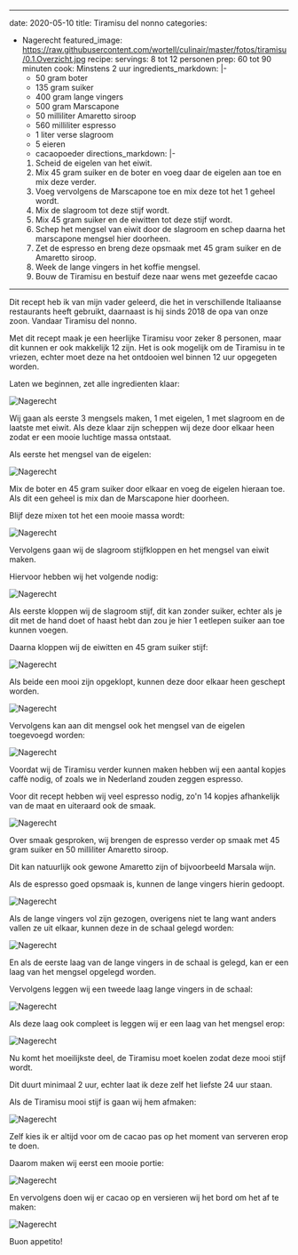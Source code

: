 ---
date: 2020-05-10
title: Tiramisu del nonno
categories:
  - Nagerecht
featured_image: https://raw.githubusercontent.com/wortell/culinair/master/fotos/tiramisu/0.1.Overzicht.jpg
recipe:
  servings: 8 tot 12 personen
  prep: 60 tot 90 minuten
  cook: Minstens 2 uur 
  ingredients_markdown: |-
    * 50 gram boter
    * 135 gram suiker
    * 400 gram lange vingers
    * 500 gram Marscapone
    * 50 milliliter Amaretto siroop 
    * 560 milliliter espresso
    * 1 liter verse slagroom
    * 5 eieren
    * cacaopoeder
  directions_markdown: |-
    1. Scheid de eigelen van het eiwit.
    2. Mix 45 gram suiker en de boter en voeg daar de eigelen aan toe en mix deze verder.
    3. Voeg vervolgens de Marscapone toe en mix deze tot het 1 geheel wordt.
    4. Mix de slagroom tot deze stijf wordt.
    5. Mix 45 gram suiker en de eiwitten tot deze stijf wordt.
    6. Schep het mengsel van eiwit door de slagroom en schep daarna het marscapone mengsel hier doorheen.
    7. Zet de espresso en breng deze opsmaak met 45 gram suiker en de Amaretto siroop.
    8. Week de lange vingers in het koffie mengsel.
    9. Bouw de Tiramisu en bestuif deze naar wens met gezeefde cacao
----
Dit recept heb ik van mijn vader geleerd, die het in verschillende Italiaanse restaurants heeft gebruikt, daarnaast is hij sinds 2018 de opa van onze zoon. Vandaar Tiramisu del nonno.

Met dit recept maak je een heerlijke Tiramisu voor zeker 8 personen, maar dit kunnen er ook makkelijk 12 zijn. Het is ook mogelijk om de Tiramisu in te vriezen, echter moet deze na het ontdooien wel binnen 12 uur opgegeten worden.

Laten we beginnen, zet alle ingredienten klaar:

![Nagerecht](https://raw.githubusercontent.com/wortell/culinair/master/fotos/tiramisu/1.1.ingredienten.jpg)

Wij gaan als eerste 3 mengsels maken, 1 met eigelen, 1 met slagroom en de laatste met eiwit. Als deze klaar zijn scheppen wij deze door elkaar heen zodat er een mooie luchtige massa ontstaat.

Als eerste het mengsel van de eigelen:

![Nagerecht](https://raw.githubusercontent.com/wortell/culinair/master/fotos/tiramisu/2.1.ingredienten.jpg)

Mix de boter en 45 gram suiker door elkaar en voeg de eigelen hieraan toe. Als dit een geheel is mix dan de Marscapone hier doorheen.

Blijf deze mixen tot het een mooie massa wordt:

![Nagerecht](https://raw.githubusercontent.com/wortell/culinair/master/fotos/tiramisu/2.2.mixen.jpg)

Vervolgens gaan wij de slagroom stijfkloppen en het mengsel van eiwit maken.

Hiervoor hebben wij het volgende nodig:

![Nagerecht](https://raw.githubusercontent.com/wortell/culinair/master/fotos/tiramisu/3.1.ingredienten.jpg)

Als eerste kloppen wij de slagroom stijf, dit kan zonder suiker, echter als je dit met de hand doet of haast hebt dan zou je hier 1 eetlepen suiker aan toe kunnen voegen.

Daarna kloppen wij de eiwitten en 45 gram suiker stijf:

![Nagerecht](https://raw.githubusercontent.com/wortell/culinair/master/fotos/tiramisu/3.2.mixen.jpg)

Als beide een mooi zijn opgeklopt, kunnen deze door elkaar heen geschept worden.

![Nagerecht](https://raw.githubusercontent.com/wortell/culinair/master/fotos/tiramisu/3.3.mengen.jpg)

Vervolgens kan aan dit mengsel ook het mengsel van de eigelen toegevoegd worden:

![Nagerecht](https://raw.githubusercontent.com/wortell/culinair/master/fotos/tiramisu/4.1.mengen.jpg)

Voordat wij de Tiramisu verder kunnen maken hebben wij een aantal kopjes caffè nodig, of zoals we in Nederland zouden zeggen espresso.

Voor dit recept hebben wij veel espresso nodig, zo'n 14 kopjes afhankelijk van de maat en uiteraard ook de smaak.

![Nagerecht](https://raw.githubusercontent.com/wortell/culinair/master/fotos/tiramisu/5.1.koffie.jpg)

Over smaak gesproken, wij brengen de espresso verder op smaak met 45 gram suiker en 50 milliliter Amaretto siroop. 

Dit kan natuurlijk ook gewone Amaretto zijn of bijvoorbeeld Marsala wijn.

Als de espresso goed opsmaak is, kunnen de lange vingers hierin gedoopt.

![Nagerecht](https://raw.githubusercontent.com/wortell/culinair/master/fotos/tiramisu/5.2.dopen.jpg)

Als de lange vingers vol zijn gezogen, overigens niet te lang want anders vallen ze uit elkaar, kunnen deze in de schaal gelegd worden:

![Nagerecht](https://raw.githubusercontent.com/wortell/culinair/master/fotos/tiramisu/5.3.bouwen.jpg)

En als de eerste laag van de lange vingers in de schaal is gelegd, kan er een laag van het mengsel opgelegd worden.

Vervolgens leggen wij een tweede laag lange vingers in de schaal:

![Nagerecht](https://raw.githubusercontent.com/wortell/culinair/master/fotos/tiramisu/5.4.bouwen.jpg)

Als deze laag ook compleet is leggen wij er een laag van het mengsel erop:

![Nagerecht](https://raw.githubusercontent.com/wortell/culinair/master/fotos/tiramisu/6.1.resultaat.jpg)

Nu komt het moeilijkste deel, de Tiramisu moet koelen zodat deze mooi stijf wordt.

Dit duurt minimaal 2 uur, echter laat ik deze zelf het liefste 24 uur staan.

Als de Tiramisu mooi stijf is gaan wij hem afmaken:

![Nagerecht](https://raw.githubusercontent.com/wortell/culinair/master/fotos/tiramisu/7.1.finishing.jpg)

Zelf kies ik er altijd voor om de cacao pas op het moment van serveren erop te doen.

Daarom maken wij eerst een mooie portie:

![Nagerecht](https://raw.githubusercontent.com/wortell/culinair/master/fotos/tiramisu/7.2.klaar.jpg)

En vervolgens doen wij er cacao op en versieren wij het bord om het af te maken:

![Nagerecht](https://raw.githubusercontent.com/wortell/culinair/master/fotos/tiramisu/7.3.end.result.jpg)

Buon appetito!
